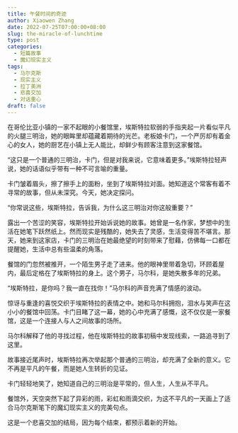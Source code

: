 ```yaml
---
title: 午餐时间的奇迹
author: Xiaowen Zhang
date: 2022-07-25T07:00:00+08:00
slug: the-miracle-of-lunchtime
type: post
categories:
  - 短篇故事
  - 魔幻现实主义
tags:
  - 马尔克斯
  - 现实主义
  - 拉丁美洲
  - 悲喜交加
  - 对话重心
draft: false
---
```


在哥伦比亚小镇的一家不起眼的小餐馆里，埃斯特拉软弱的手指夹起一片看似平凡的火腿三明治，她的眼眸里却蕴藏着期待的光芒。老板娘卡门，一个严厉却有着金心的女人，她的厨艺在小镇上无人能比，却鲜少有顾客注意到这家餐馆。

“这只是一个普通的三明治，卡门，但是对我来说，它意味着更多。”埃斯特拉轻声说，她的话语似乎带有一种不可言喻的重量。

卡门皱着眉头，擦了擦手上的面粉，坐到了埃斯特拉对面。她知道这个常客有着不寻常的故事，但从未深究。今天，她决定探问。

“你常说这些，埃斯特拉，告诉我，为什么这三明治对你这般重要？”

露出一个苦涩的笑容，埃斯特拉开始诉说她的故事。她曾是一名作家，梦想中的生活在她笔下跃然纸上。然而现实是残酷的，她失去了灵感，生活变得苦不堪言。那天，她来到这家店，卡门的三明治在她最绝望的时刻带来了慰藉，仿佛每一口都在提醒她，生活中总有些温柔的角落。

餐馆的门忽然被推开，一个陌生男子走了进来。他的眼神里带着急切，环顾着屋内，最后定格在了埃斯特拉的身上。这个男子，马尔科，是她失散多年的兄弟。

“埃斯特拉，是你吗？我一直在找你！”马尔科的声音充满了情感的波动。

惊讶与重逢的喜悦交织于埃斯特拉的表情之中。她和马尔科拥抱，泪水与笑声在这小小的餐馆中回荡。卡门目睹了这一幕，她的心中充满了感慨，这不仅仅是一家餐馆，这是一个连接人与人之间故事的场所。

马尔科解释了他的寻找过程，他在埃斯特拉的故事初稿中发现线索，一路追寻到了这里。

故事接近尾声时，埃斯特拉再次举起那个普通的三明治，却充满了全新的意义。它不再是平凡的午餐，而是她人生转折的见证。

卡门轻轻地笑了，她知道自己的三明治是平常的，但人生，人生从不平凡。

餐馆外，天空突然下起了异彩的雨，彩虹和雨滴交织，为这不平凡的一天画上了适合马尔克斯笔下的魔幻现实主义的完美句点。

这是一个悲喜交加的结局，因为每个结束，都预示着新的开始。